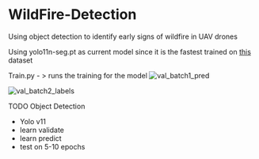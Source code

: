 # WildFire-Detection
Using object detection to identify early signs of wildfire in UAV drones

Using yolo11n-seg.pt as current model since it is the fastest
trained on [this](https://ieee-dataport.org/open-access/flame-dataset-aerial-imagery-pile-burn-detection-using-drones-uavs) dataset

Train.py - > runs the training for the model
![val_batch1_pred](https://github.com/user-attachments/assets/57ebaa24-0a9f-41ab-9045-fb4c02411bb3)

![val_batch2_labels](https://github.com/user-attachments/assets/c2014bfd-618b-404c-b7dd-f030ad5b85dc)


TODO
 Object Detection
   - Yolo v11
   - learn validate
   - learn predict
   - test on 5-10 epochs
    
